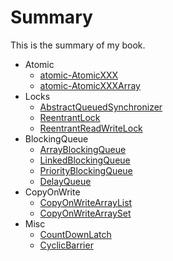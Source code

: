 # Summary

This is the summary of my book.

* Atomic
	* [atomic-AtomicXXX](atomic/AtomicXXX.md)
	* [atomic-AtomicXXXArray](atomic/AtomicXXXArray.md)
* Locks
	* [AbstractQueuedSynchronizer](locks/AbstractQueuedSynchronizer.md)
	* [ReentrantLock](locks/ReentrantLock.md)
	* [ReentrantReadWriteLock](locks/ReentrantReadWriteLock.md)
* BlockingQueue
    * [ArrayBlockingQueue](blockingQueue/ArrayBlockingQueue.md)
    * [LinkedBlockingQueue](blockingQueue/LinkedBlockingQueue.md)
    * [PriorityBlockingQueue](blockingQueue/PriorityBlockingQueue.md)
    * [DelayQueue](blockingQueue/DelayQueue.md)
* CopyOnWrite
    * [CopyOnWriteArrayList](copyOnWrite/CopyOnWriteArrayList.md)
	* [CopyOnWriteArraySet](copyOnWrite/CopyOnWriteArraySet.md)
* Misc
    * [CountDownLatch](misc/CountDownLatch.md)
    * [CyclicBarrier](misc/CyclicBarrier.md)